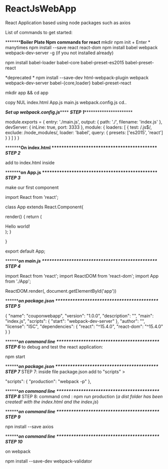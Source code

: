 # ReactJsWebApp
React Application based using node packages such as axios

List of commands to get started: 


*****************************Boiler Plate Npm commands for react**********************
mkdir <app-folder>
npm init + Enter * manytimes
npm install --save react react-dom
npm install babel webpack webpack-dev-server -g (if you not installed already)

npm install babel-loader babel-core babel-preset-es2015 babel-preset-react

 *deprecated * npm install --save-dev html-webpack-plugin webpack webpack-dev-server babel-{core,loader} babel-preset-react

mkdir app && cd app

copy NUL index.html App.js main.js webpack.config.js
cd..


*****************************Set up webpack.config.js*********************************
*****************************STEP 1***************************************************

module.exports = {
    entry: './main.js',
    output: {
      path: './',
      filename: 'index.js'
    },
    devServer: {
    inLine: true,
    port: 3333
    },
    module: {
      loaders: [
        {
          test: /\.js$/,
          exclude: /node_modules/,
          loader: 'babel',
          query: {
            presets: ['es2015', 'react']
          }
        }
      ]
    }
}

*****************************On index.html *******************************************
*****************************STEP 2***************************************************

 add to index.html inside
<body>
 <div id="app"></div>
 <script src="index.js"></script>
</body>

*****************************on App.js ***********************************************
*****************************STEP 3***************************************************

make our first component

import React from 'react';

class App extends React.Component{

  render() {
    return (
      <div> Hello world! </div>
    );
  }

}

export default App;

*****************************on main.js ***********************************************
*****************************STEP 4****************************************************

import React from 'react';
import ReactDOM from 'react-dom';
import App from './App';

ReactDOM.render(<App />, document.getElementById('app'))

*****************************on package.json ******************************************
*****************************STEP 5****************************************************

{
  "name": "couponwebapp",
  "version": "1.0.0",
  "description": "",
  "main": "index.js",
  "scripts": {
    "start": "webpack-dev-server"
  },
  "author": "",
  "license": "ISC",
  "dependencies": {
    "react": "^15.4.0",
    "react-dom": "^15.4.0"
  }
}

*****************************on command line ******************************************
*****************************STEP 6****************************************************
to debug and test the react application:

npm start


*****************************on package.json ******************************************
*****************************STEP 7****************************************************
STEP 7:
inside file package.json
add to "scripts"  >

"scripts": {
    "production": "webpack -p"
},

*****************************on command line ******************************************
*****************************STEP 8****************************************************
STEP 8:
command cmd :
npm run production
(*a dist folder has been created! with the index.html and the index.js*)

*****************************on command line ******************************************
*****************************STEP 9****************************************************

npn install --save axios

*****************************on command line ******************************************
*****************************STEP 10****************************************************

on webpack

npm install --save-dev webpack-validator

